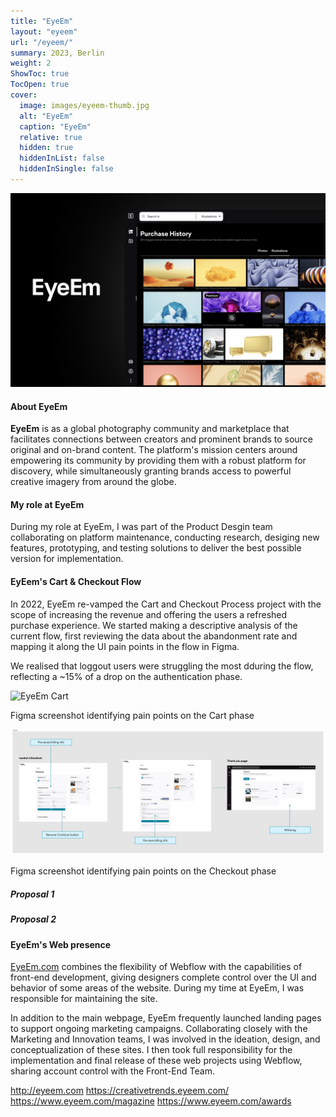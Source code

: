 ```yaml
---
title: "EyeEm"
layout: "eyeem"
url: "/eyeem/"
summary: 2023, Berlin
weight: 2
ShowToc: true
TocOpen: true
cover:
  image: images/eyeem-thumb.jpg
  alt: "EyeEm"
  caption: "EyeEm"
  relative: true
  hidden: true
  hiddenInList: false
  hiddenInSingle: false
---
```


![EyeEm](images/eyeem-thumb.jpg)

#### About EyeEm

**EyeEm** is as a global photography community and marketplace that facilitates connections between creators and prominent brands to source original and on-brand content. The platform's mission centers around empowering its community by providing them with a robust platform for discovery, while simultaneously granting brands access to powerful creative imagery from around the globe.

#### My role at EyeEm

During my role at EyeEm, I was part of the Product Desgin team collaborating on platform maintenance, conducting research, desiging new features, prototyping, and testing solutions to deliver the best possible version for implementation.

#### EyEem's Cart & Checkout Flow

In 2022, EyeEm re-vamped the Cart and Checkout Process project with the scope of increasing the revenue and offering the users a refreshed purchase experience. We started making a descriptive analysis of the current flow, first reviewing the data about the abandonment rate and mapping it along the UI pain points in the flow in Figma.

We realised that loggout users were struggling the most dduring the flow, reflecting a ~15% of a drop on the authentication phase.

![EyeEm Cart](images/cart-phase.png)

<p class="photo-footnote">Figma screenshot identifying pain points on the Cart phase</p>

![EyeEm Checkout](images/checkout-phase.png)

<p class="photo-footnote">Figma screenshot identifying pain points on the Checkout phase</p>

##### Proposal 1

##### Proposal 2

#### EyeEm's Web presence

<a href="http://eyeem.com" target="_blank">EyeEm.com</a> combines the flexibility of Webflow with the capabilities of front-end development, giving designers complete control over the UI and behavior of some areas of the website. During my time at EyeEm, I was responsible for maintaining the site.

In addition to the main webpage, EyeEm frequently launched landing pages to support ongoing marketing campaigns. Collaborating closely with the Marketing and Innovation teams, I was involved in the ideation, design, and conceptualization of these sites. I then took full responsibility for the implementation and final release of these web projects using Webflow, sharing account control with the Front-End Team.

http://eyeem.com
https://creativetrends.eyeem.com/
https://www.eyeem.com/magazine
https://www.eyeem.com/awards
